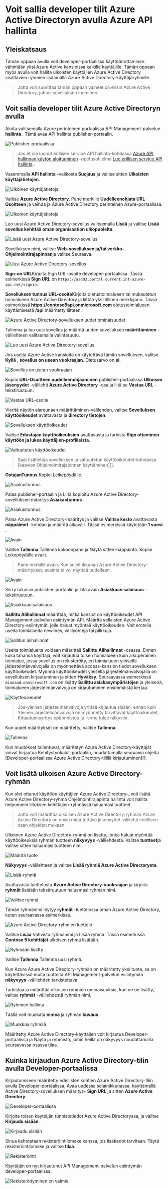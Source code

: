 <properties 
    pageTitle="Voit sallia developer tilit Azure Active Directoryn avulla Azure API hallinta" 
    description="Opettele sallivat käyttäjien Azure Active Directoryn avulla API hallinta." 
    services="api-management" 
    documentationCenter="API Management" 
    authors="steved0x" 
    manager="erikre" 
    editor=""/>

<tags 
    ms.service="api-management" 
    ms.workload="mobile" 
    ms.tgt_pltfrm="na" 
    ms.devlang="na" 
    ms.topic="article" 
    ms.date="10/25/2016" 
    ms.author="sdanie"/>

# <a name="how-to-authorize-developer-accounts-using-azure-active-directory-in-azure-api-management"></a>Voit sallia developer tilit Azure Active Directoryn avulla Azure API hallinta


## <a name="overview"></a>Yleiskatsaus
Tämän oppaan avulla voit developer-portaalissa käyttöönottaminen vähintään yksi Azure Active kansioissa kaikille käyttäjille. Tämän oppaan myös avulla voit hallita ulkoisten käyttäjien Azure Active Directory sisältävien ryhmien lisäämällä Azure Active Directory-käyttäjäryhmille.

>Jotta voit suorittaa tämän oppaan vaiheet on ensin Azure Active Directory, johon-sovelluksen luominen.

## <a name="how-to-authorize-developer-accounts-using-azure-active-directory"></a>Voit sallia developer tilit Azure Active Directoryn avulla

Aloita valitsemalla Azure perinteinen portaalissa API Management-palvelun **hallinta** . Tämä avaa API hallinta publisher-portaalin.

![Publisher-portaalissa][api-management-management-console]

>Jos et ole luonut erillisen service API hallinta-kohdassa [Azure API hallinnan käytön aloittaminen][] -opetusohjelma [Luo erillisen service API hallinta][] .

Vasemmalla **API hallinta** -valikosta **Suojaus** ja valitse sitten **Ulkoisten käyttäjätietojen**.

![Ulkoinen käyttäjätietoja][api-management-security-external-identities]

Valitse **Azure Active Directory**. Pane merkille **Uudelleenohjata URL-Osoitteen** ja vaihda ja Azure Active Directory perinteinen Azure-portaalissa.

![Ulkoinen käyttäjätietoja][api-management-security-aad-new]

Luo uusi Azure Active Directory-sovellus valitsemalla **Lisää** ja valitse **Lisää sovellus kehittää oman organisaation ulkopuolelta**.

![Lisää uusi Azure Active Directory-sovellus][api-management-new-aad-application-menu]

Sovelluksen nimi, valitse **Web-sovelluksen ja/tai verkko-Ohjelmointirajapinnan**ja valitse Seuraava.

![Uusi Azure Active Directory-sovellus][api-management-new-aad-application-1]

**Sign-on URL**Kirjoita Sign URL-osoite developer-portaalissa. Tässä esimerkissä **Sign URL** on `https://aad03.portal.current.int-azure-api.net/signin`. 

**Sovelluksen tunnus URL-osoite**Kirjoita oletustoimialueen tai mukautetun toimialueen Azure Active Directory ja liittää yksilöllinen merkkijono. Tässä esimerkissä **https://contoso5api.onmicrosoft.com** oletustoimialueen käyttämisestä **/api** määritetty liitteen.

![Azure Active Directory-sovelluksen uudet ominaisuudet][api-management-new-aad-application-2]

Tallenna ja luo uusi sovellus ja määritä uuden sovelluksen **määrittäminen** -välilehteen valitsemalla valintaruutu.

![Luo uusi Azure Active Directory-sovellus][api-management-new-aad-app-created]

Jos useita Azure Active kansioita on käytettävä tämän sovelluksen, valitse **Kyllä** , **sovellus on usean vuokraajan**. Oletusarvo on **ei**.

![Sovellus on usean vuokraajan][api-management-aad-app-multi-tenant]

Kopioi **URL-Osoitteen uudelleenohjaaminen** publisher-portaalissa **Ulkoisen jäsenyydet** -välilehti **Azure Active Directory** -osa ja liitä se **Vastaa URL** -tekstiruutuun. 

![Vastaa URL-osoite][api-management-aad-reply-url]

Vieritä näytön alareunaan määrittäminen-välilehden, valitse **Sovelluksen käyttöoikeudet** avattavasta ja **directory tietojen**.

![Sovelluksen käyttöoikeudet][api-management-aad-app-permissions]

Valitse **Edustajan käyttöoikeuksien** avattavasta ja tarkista **Sign ottaminen käyttöön ja lukea käyttäjien-profiileista**.

![Valtuutetun käyttöoikeudet][api-management-aad-delegated-permissions]

>Saat lisätietoja sovelluksen ja valtuutetun käyttöoikeudet-kohdassa [kaavion Ohjelmointirajapinnan käyttäminen][].

**OstajanTunnus** Kopioi Leikepöydälle.

![Asiakastunnus][api-management-aad-app-client-id]

Palaa publisher-portaalin ja Liitä kopioitu Azure Active Directory-sovelluksen määritys **Asiakastunnus** .

![Asiakastunnus][api-management-client-id]

Palaa Azure Active Directory-määritys ja valitse **Valitse kesto** avattavasta **näppäimet** -kohdan ja määritä aikaväli. Tässä esimerkissä käytetään **1 vuosi** .

![Avain][api-management-aad-key-before-save]

Valitse **Tallenna** Tallenna kokoonpano ja Näytä sitten-näppäintä. Kopioi Leikepöydälle avain.

>Pane merkille avain. Kun suljet ikkunan Azure Active Directory-määritykset, avainta ei voi näyttää uudelleen.

![Avain][api-management-aad-key-after-save]

Siirry takaisin publisher-portaalin ja liitä avain **Asiakkaan salaisuus** -tekstiruutuun.

![Asiakkaan salaisuus][api-management-client-secret]

**Sallittu Alihallinnat** määrittää, mitkä kansiot on käyttöoikeudet API Management-palvelun esiintymän API. Määritä sellaisten Azure Active Directory-esiintymät, jolle haluat myöntää käyttöoikeuden. Voit erotella useita toimialueita newlines, välilyöntejä tai pilkkuja.

![Sallitun alihallinnat][api-management-client-allowed-tenants]

Useita toimialueita voidaan määrittää **Sallittu Alihallinnat** -osassa. Ennen kuka tahansa käyttäjä, voit kirjautua toisen toimialueen kuin alkuperäinen toimialue, jossa sovellus on rekisteröity, eri toimialueen yleisellä järjestelmänvalvojalla on myönnettävä access-kansion tiedot sovelluksen käyttöoikeudet. Myönnä käyttöoikeudet yleisellä järjestelmänvalvojalla on sovelluksen kirjautuminen ja sitten **Hyväksy**. Seuraavassa esimerkissä `miaoaad.onmicrosoft.com` on lisätty **Sallittu asiakasympäristöjen** ja yleisenä, toimialueen järjestelmänvalvoja on kirjautuminen ensimmäistä kertaa.

![Käyttöoikeudet][api-management-permissions-form]

>Jos-yleinen järjestelmänvalvoja yrittää kirjautua sisään, ennen kuin Yleinen järjestelmänvalvoja on myönnetty tarvittavat käyttöoikeudet, Kirjautumisyritys epäonnistuu ja -virhe tulee näkyviin.

Kun uudet määritykset on määritetty, valitse **Tallenna**.

![Tallenna][api-management-client-allowed-tenants-save]

Kun muutokset tallentuvat, määritetyn Azure Active Directory-käyttäjät voivat kirjautua Kehitystyökalut-portaaliin, noudattamalla seuraavia ohjeita [Developer-portaalissa Azure Active Directory-tilillä kirjautuminen][].

## <a name="how-to-add-an-external-azure-active-directory-group"></a>Voit lisätä ulkoisen Azure Active Directory-ryhmän

Kun olet ottanut käyttöön käyttäjien Azure Active Directory-, voit lisätä Azure Active Directory-ryhmä Ohjelmointirajapinta hallinta voit hallita helpommin liitoksen kehittäjien-ryhmässä haluamasi tuotteet.

> Jotta voit määrittää ulkoisen Azure Active Directory-ryhmän Azure Active Directory on ensin määritettävä jäsenyydet-välilehti edellisen osan ohjeiden mukaan. 

Ulkoinen Azure Active Directory-ryhmä on lisätty, jonka haluat myöntää käyttöoikeuksia ryhmän tuotteen **näkyvyys** -välilehdestä. Valitse **tuotteet**ja valitse sitten haluamasi tuotteen nimi.

![Määritä tuote][api-management-configure-product]

**Näkyvyys** -välilehteen ja valitse **Lisää ryhmiä Azure Active Directorysta**.

![Lisää-ryhmä][api-management-add-groups]

Avattavasta luettelosta **Azure Active Directory-vuokraajan** ja kirjoita **ryhmät** lisätään tekstiruutuun haluamasi ryhmän nimi.

![Valitse ryhmä][api-management-select-group]

Tämän ryhmänimi löytyy **ryhmät** -luettelossa oman Azure Active Directory, kuten seuraavassa esimerkissä.

![Azure Active Directory-ryhmien luettelo][api-management-aad-groups-list]

Valitse **Lisää** Vahvista ryhmänimi ja Lisää ryhmä. Tässä esimerkissä **Contoso 5 kehittäjät** ulkoisen ryhmä lisätään. 

![Ryhmään lisätty][api-management-aad-group-added]

Valitse **Tallenna** Tallenna uusi ryhmä.

Kun Azure Azure Active Directory-ryhmän on määritetty yksi tuote, se on käytettävissä muita tuotteita API Management-palvelun esiintymän **näkyvyys** -välilehden tarkistettava.

Tarkistaa ja määrittää ulkoisen ryhmien ominaisuuksia, kun ne on lisätty, valitse **ryhmät** -välilehdestä ryhmän nimi.

![Ryhmien hallinta][api-management-groups]

Täällä voit muokata **nimeä** ja ryhmän **kuvaus** .

![Muokkaa ryhmää][api-management-edit-group]

Määritetty Azure Active Directory-käyttäjien voit kirjautua Developer-portaalissa ja Näytä ja ryhmistä, joihin heillä on näkyvyys noudattamalla seuraavassa osassa tilaa.

## <a name="how-to-log-in-to-the-developer-portal-using-an-azure-active-directory-account"></a>Kuinka kirjaudun Azure Active Directory-tilin avulla Developer-portaalissa

Kirjautumiseen määritetty edellisten kohtien Azure Active Directory-tilin avulla Developer-portaalissa, Avaa uudessa selainikkunassa, käyttämällä Active Directory-sovelluksen määritys- **Sign URL** ja sitten **Azure Active Directory**.

![Developer-portaalissa][api-management-dev-portal-signin]

Kirjoita toisen käyttäjän tunnistetiedot Azure Active Directoryssa, ja valitse **Kirjaudu sisään**.

![Kirjaudu sisään][api-management-aad-signin]

Sinua kehotetaan rekisteröintilomake kanssa, jos lisätiedot tarvitaan. Täytä rekisteröintilomake ja valitse **tilaa**.

![Rekisteröinti][api-management-complete-registration]

Käyttäjän on nyt kirjautunut API Management-palvelun esiintymän developer-portaalissa.

![Rekisteröityminen on valmis][api-management-registration-complete]



[api-management-management-console]: ./media/api-management-howto-aad/api-management-management-console.png
[api-management-security-external-identities]: ./media/api-management-howto-aad/api-management-security-external-identities.png
[api-management-security-aad-new]: ./media/api-management-howto-aad/api-management-security-aad-new.png
[api-management-new-aad-application-menu]: ./media/api-management-howto-aad/api-management-new-aad-application-menu.png
[api-management-new-aad-application-1]: ./media/api-management-howto-aad/api-management-new-aad-application-1.png
[api-management-new-aad-application-2]: ./media/api-management-howto-aad/api-management-new-aad-application-2.png
[api-management-new-aad-app-created]: ./media/api-management-howto-aad/api-management-new-aad-app-created.png
[api-management-aad-app-permissions]: ./media/api-management-howto-aad/api-management-aad-app-permissions.png
[api-management-aad-app-client-id]: ./media/api-management-howto-aad/api-management-aad-app-client-id.png
[api-management-client-id]: ./media/api-management-howto-aad/api-management-client-id.png
[api-management-aad-key-before-save]: ./media/api-management-howto-aad/api-management-aad-key-before-save.png
[api-management-aad-key-after-save]: ./media/api-management-howto-aad/api-management-aad-key-after-save.png
[api-management-client-secret]: ./media/api-management-howto-aad/api-management-client-secret.png
[api-management-client-allowed-tenants]: ./media/api-management-howto-aad/api-management-client-allowed-tenants.png
[api-management-client-allowed-tenants-save]: ./media/api-management-howto-aad/api-management-client-allowed-tenants-save.png
[api-management-aad-delegated-permissions]: ./media/api-management-howto-aad/api-management-aad-delegated-permissions.png
[api-management-dev-portal-signin]: ./media/api-management-howto-aad/api-management-dev-portal-signin.png
[api-management-aad-signin]: ./media/api-management-howto-aad/api-management-aad-signin.png
[api-management-complete-registration]: ./media/api-management-howto-aad/api-management-complete-registration.png
[api-management-registration-complete]: ./media/api-management-howto-aad/api-management-registration-complete.png
[api-management-aad-app-multi-tenant]: ./media/api-management-howto-aad/api-management-aad-app-multi-tenant.png
[api-management-aad-reply-url]: ./media/api-management-howto-aad/api-management-aad-reply-url.png
[api-management-permissions-form]: ./media/api-management-howto-aad/api-management-permissions-form.png
[api-management-configure-product]: ./media/api-management-howto-aad/api-management-configure-product.png
[api-management-add-groups]: ./media/api-management-howto-aad/api-management-add-groups.png
[api-management-select-group]: ./media/api-management-howto-aad/api-management-select-group.png
[api-management-aad-groups-list]: ./media/api-management-howto-aad/api-management-aad-groups-list.png
[api-management-aad-group-added]: ./media/api-management-howto-aad/api-management-aad-group-added.png
[api-management-groups]: ./media/api-management-howto-aad/api-management-groups.png
[api-management-edit-group]: ./media/api-management-howto-aad/api-management-edit-group.png

[How to add operations to an API]: api-management-howto-add-operations.md
[How to add and publish a product]: api-management-howto-add-products.md
[Monitoring and analytics]: api-management-monitoring.md
[Add APIs to a product]: api-management-howto-add-products.md#add-apis
[Publish a product]: api-management-howto-add-products.md#publish-product
[Azure API hallinnan käytön aloittaminen]: api-management-get-started.md
[API Management policy reference]: api-management-policy-reference.md
[Caching policies]: api-management-policy-reference.md#caching-policies
[Luo erillisen service API hallinta]: api-management-get-started.md#create-service-instance

[http://oauth.net/2/]: http://oauth.net/2/
[WebApp-GraphAPI-DotNet]: https://github.com/AzureADSamples/WebApp-GraphAPI-DotNet
[Kaavio Ohjelmointirajapinnan käyttäminen]: http://msdn.microsoft.com/library/azure/dn132599.aspx#BKMK_Graph

[Prerequisites]: #prerequisites
[Configure an OAuth 2.0 authorization server in API Management]: #step1
[Configure an API to use OAuth 2.0 user authorization]: #step2
[Test the OAuth 2.0 user authorization in the Developer Portal]: #step3
[Next steps]: #next-steps

[Kirjaudu sisään ja Azure Active Directory-tilin avulla Developer-portaalissa]: #Log-in-to-the-Developer-portal-using-an-Azure-Active-Directory-account


